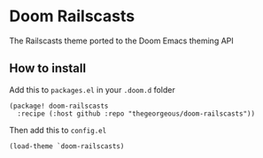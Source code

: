 # Doom Railscasts

The Railscasts theme ported to the Doom Emacs theming API

## How to install

Add this to `packages.el` in your `.doom.d` folder
``` emacs-lisp
(package! doom-railscasts
  :recipe (:host github :repo "thegeorgeous/doom-railscasts"))
```

Then add this to `config.el`

``` emacs-lisp
(load-theme `doom-railscasts)
```

